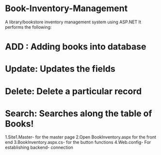 # Book-Inventory-Management
A library/bookstore inventory management system using ASP.NET
It performs the following:

# ADD : Adding books into database
# Update: Updates the fields
# Delete: Delete a particular record
# Search: Searches along the table of Books!

1.Site1.Master- for the master page
2.Open BookInventory.aspx for the front end
3.BookInventory.aspx.cs- for the button functions
4.Web.config- For establishing backend- connection
